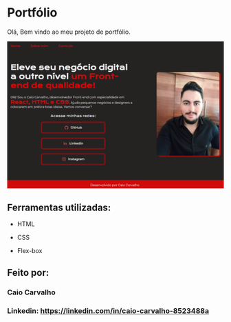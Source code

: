 # Portfólio 
Olá, Bem vindo ao meu projeto de portfólio.

![image](https://github.com/BnCCarvalho/portfolio/blob/12cd648ac74d79f721cd2e6e76b575b8f7786bc0/assets/Visual.PNG)

## Ferramentas utilizadas:

* HTML

* CSS

* Flex-box

## Feito por:

### Caio Carvalho

### Linkedin: https://linkedin.com/in/caio-carvalho-8523488a

```
